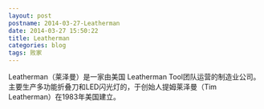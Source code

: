 ```yaml
---
layout: post
postname: 2014-03-27-Leatherman
date: 2014-03-27 15:50:22
title: Leatherman
categories: blog
tags: 败家
---
```


Leatherman（莱泽曼）是一家由美国 Leatherman Tool团队运营的制造业公司。主要生产多功能折叠刀和LED闪光灯的，于创始人提姆莱泽曼（Tim Leatherman）在1983年美国建立。


